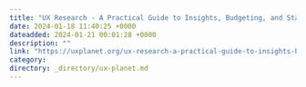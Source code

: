 ```yaml
---
title: "UX Research - A Practical Guide to Insights, Budgeting, and Stakeholder Engagement"
date: 2024-01-18 11:40:25 +0000
dateadded: 2024-01-21 00:01:28 +0000
description: ""
link: "https://uxplanet.org/ux-research-a-practical-guide-to-insights-budgeting-and-stakeholder-engagement-b64e09c474b8?source=rss----819cc2aaeee0---4"
category:
directory: _directory/ux-planet.md
---
```

